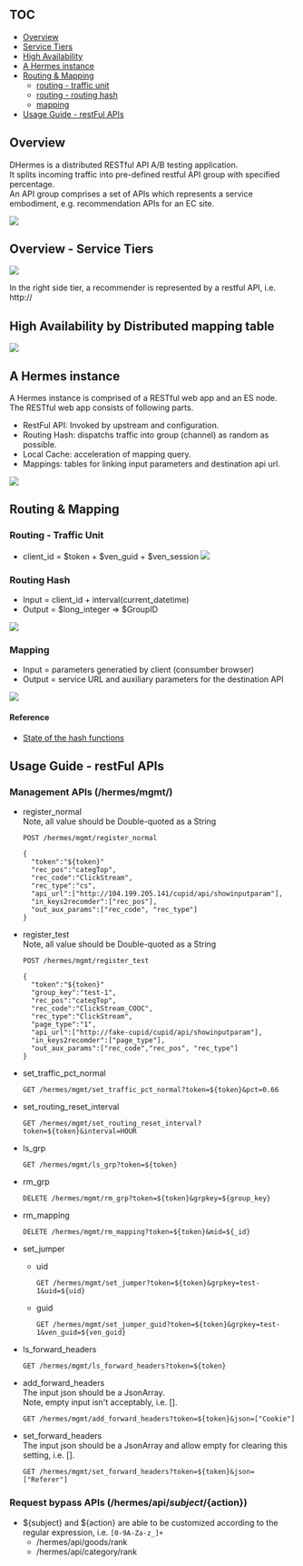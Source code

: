 
## TOC
* [Overview](#overview)
* [Service Tiers](#overview---service-tiers)
* [High Availability](#high-availability-by-distributed-mapping-table)
* [A Hermes instance](#a-hermes-instance)
* [Routing & Mapping](#routing--mapping)
  * [routing - traffic unit](#routing---traffic-unit)
  * [routing - routing hash](#routing-hash)
  * [mapping](#mapping)
* [Usage Guide - restFul APIs](#usage-guide---restful-apis)


## Overview
DHermes is a distributed RESTful API A/B testing application.  
It splits incoming traffic into pre-defined restful API group with specified percentage.  
An API group comprises a set of APIs which represents a service embodiment, e.g. recommendation APIs for an EC site.

![](https://drive.google.com/uc?id=0B78KhWqVkVmtNnZidTZLZkdPY2s)

## Overview - Service Tiers
![](https://drive.google.com/uc?id=0B78KhWqVkVmtRUh3RV9oRmE2Mk0)

In the right side tier, a recommender is represented by a restful API, i.e. http://

## High Availability by Distributed mapping table

![](https://drive.google.com/uc?id=0B78KhWqVkVmteFFhSDBMMm1nV2s)

## A Hermes instance
A Hermes instance is comprised of a RESTful web app and an ES node.  
The RESTful web app consists of following parts.
* RestFul API: Invoked by upstream and configuration.
* Routing Hash: dispatchs traffic into group (channel) as random as possible.
* Local Cache: acceleration of mapping query.
* Mappings: tables for linking input parameters and destination api url.

![](https://drive.google.com/uc?id=0B78KhWqVkVmtaWU1Z0FVYWVJSUk)

## Routing & Mapping 
### Routing - Traffic Unit
* client_id = $token + $ven_guid + $ven_session
![](https://drive.google.com/uc?id=0B78KhWqVkVmtcXcycUdjTmZMZjQ)

### Routing Hash
* Input = client_id + interval(current_datetime)
* Output = $long_integer => $GroupID

![](https://drive.google.com/uc?id=0B78KhWqVkVmtbWNrbXFIeW5qX0E)

### Mapping 
* Input = parameters generatied by client (consumber browser)
* Output = service URL and auxiliary parameters for the destination API

![](https://drive.google.com/uc?id=0B78KhWqVkVmtd0pFaUdRUllOMk0)

#### Reference
* [State of the hash functions](http://blog.reverberate.org/2012/01/state-of-hash-functions-2012.html)

## Usage Guide - restFul APIs
### Management APIs (/hermes/mgmt/)
* register_normal  
  Note, all value should be Double-quoted as a String
  ```
  POST /hermes/mgmt/register_normal

  {
    "token":"${token}"
    "rec_pos":"categTop",
    "rec_code":"ClickStream",
    "rec_type":"cs",
    "api_url":["http://104.199.205.141/cupid/api/showinputparam"],
    "in_keys2recomder":["rec_pos"],
    "out_aux_params":["rec_code", "rec_type"]
  }
  ```

* register_test  
  Note, all value should be Double-quoted as a String
  ```
  POST /hermes/mgmt/register_test
  
  {
    "token":"${token}"
    "group_key":"test-1",
    "rec_pos":"categTop",
    "rec_code":"ClickStream_COOC",
    "rec_type":"ClickStream",
    "page_type":"1",
    "api_url":["http://fake-cupid/cupid/api/showinputparam"],
    "in_keys2recomder":["page_type"],
    "out_aux_params":["rec_code","rec_pos", "rec_type"]
  }
  ```

* set_traffic_pct_normal
  ```
  GET /hermes/mgmt/set_traffic_pct_normal?token=${token}&pct=0.66
  ```

* set_routing_reset_interval
  ```
  GET /hermes/mgmt/set_routing_reset_interval?token=${token}&interval=HOUR
  ```

* ls_grp
  ```
  GET /hermes/mgmt/ls_grp?token=${token}
  ```

* rm_grp
  ```
  DELETE /hermes/mgmt/rm_grp?token=${token}&grpkey=${group_key}
  ```

* rm_mapping
  ```
  DELETE /hermes/mgmt/rm_mapping?token=${token}&mid=${_id}
  ```

* set_jumper
  * uid  
    ```
    GET /hermes/mgmt/set_jumper?token=${token}&grpkey=test-1&uid=${uid}
    ```
  * guid  
    ```
    GET /hermes/mgmt/set_jumper_guid?token=${token}&grpkey=test-1&ven_guid=${ven_guid}
    ```

* ls_forward_headers
  ```
  GET /hermes/mgmt/ls_forward_headers?token=${token}
  ```

* add_forward_headers  
  The input json should be a JsonArray.  
  Note, empty input isn't acceptably, i.e. [].
  ```
  GET /hermes/mgmt/add_forward_headers?token=${token}&json=["Cookie"]
  ```

* set_forward_headers  
  The input json should be a JsonArray and allow empty for clearing this setting, i.e. [].
  ```
  GET /hermes/mgmt/set_forward_headers?token=${token}&json=["Referer"]
  ```

### Request bypass APIs (/hermes/api/${subject}/${action})
* ${subject} and ${action} are able to be customized according to the regular expression, i.e. `[0-9A-Za-z_]+`
  * /hermes/api/goods/rank
  * /hermes/api/category/rank
